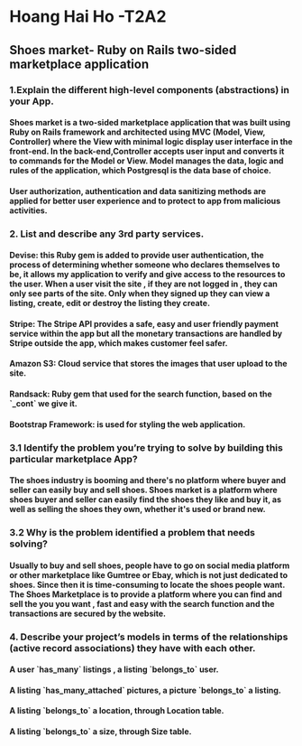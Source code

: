 

<h1>Hoang Hai Ho -T2A2 

<h2>Shoes market- Ruby on Rails two-sided marketplace application

<h3>1.Explain the different high-level components (abstractions) in your App.

<h4>Shoes market is a two-sided marketplace application that was built using Ruby on Rails framework and architected using MVC (Model, View, Controller) where the View with minimal logic display user interface in the front-end. In the back-end,Controller accepts user input and converts it to commands for the Model or View. Model manages the data, logic and rules of the application, which Postgresql is the data base of choice.
<h4> User authorization, authentication and data sanitizing methods are applied for better user experience and to protect to app from malicious activities.
<h3>2. List and describe any 3rd party services.

<h4>Devise: this Ruby gem is added to provide user authentication, the process of determining whether someone who declares themselves to be, it allows my application to verify and give access to the resources to the user. When a user visit the site , if they are not logged in , they can only see parts of the site. Only when they signed up they can view a listing, create, edit or destroy the listing they create.

<h4>Stripe: The Stripe API provides a safe, easy and user friendly payment service within the app but all the monetary transactions are handled by Stripe outside the app, which makes customer feel safer.

<h4>Amazon S3: Cloud service that stores the images that user upload to the site.

<h4>Randsack: Ruby gem that used for the search function, based on the `_cont` we give it.

<h4>Bootstrap Framework: is used for styling the web application.

<h3>3.1 Identify the problem you’re trying to solve by building this particular marketplace App?

<h4> The shoes industry is booming and there's no platform where buyer and seller can easily buy and sell shoes. Shoes market is a platform where shoes buyer and seller can easily find the shoes they like and buy it, as well as selling the shoes they own, whether it's used or brand new.

<h3>3.2 Why is the problem identified a problem that needs solving?

<h4>Usually to buy and sell shoes, people have to go on social media platform or other marketplace like Gumtree or Ebay, which is not just dedicated to shoes. Since then it is time-consuming to locate the shoes people want. The Shoes Marketplace is to provide a platform  where you can find and sell the you you want , fast and easy with the search function and the transactions are secured by the website.

<h3>4. Describe your project’s models in terms of the relationships (active record associations) they have with each other.

<h4> A user `has_many` listings , a listing `belongs_to` user.
<h4>  A listing `has_many_attached` pictures, a picture `belongs_to` a listing.
<h4> A listing `belongs_to` a location, through Location table.
<h4> A listing `belongs_to` a size, through Size table.

